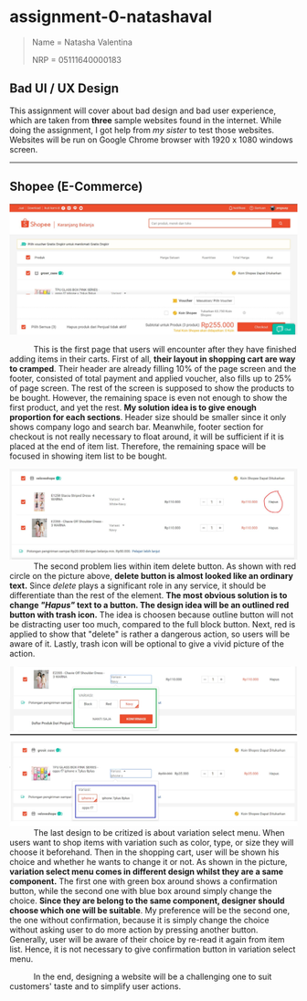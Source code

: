 # assignment-0-natashaval
> Name = Natasha Valentina
> 
> NRP = 05111640000183

## Bad UI / UX Design
This assignment will cover about bad design and bad user experience, which are taken from **three** sample websites found in the internet. While doing the assignment, I got help from <em>my sister</em> to test those websites. </br>
Websites will be run on Google Chrome browser with 1920 x 1080 windows screen.

--- 
## Shopee (E-Commerce)
![Shopee Cart](images/shopee-cart1.jpg "Shopee Shopping Cart Layout")

&emsp;&emsp;&emsp;This is the first page that users will encounter after they have finished adding items in their carts. First of all, **their layout in shopping cart are way to cramped**. Their header are already filling 10% of the page screen and the footer, consisted of total payment and applied voucher, also fills up to 25% of page screen. The rest of the screen is supposed to show the products to be bought. However, the remaining space is even not enough to show the first product, and yet the rest. **My solution idea is to give enough proportion for each sections**. Header size should be smaller since it only shows company logo and search bar. Meanwhile, footer section for checkout is not really necessary to float around, it will be sufficient if it is placed at the end of item list. Therefore, the remaining space will be focused in showing item list to be bought.

![Shopee Cart](images/shopee-cart2.jpg "Shopping Cart Delete Button")
&emsp;&emsp;&emsp;The second problem lies within item delete button. As shown with red circle on the picture above, **delete button is almost looked like an ordinary text.** Since <em>delete </em> plays a significant role in any service, it should be differentiate than the rest of the element. **The most obvious solution is to change <em>"Hapus"</em> text to a button. The design idea will be an outlined red button with trash icon.** The idea is choosen because outline button will not be distracting user too much, compared to the full block button. Next, red is applied to show that "delete" is rather a dangerous action, so users will be aware of it. Lastly, trash icon will be optional to give a vivid picture of the action.

![Shopee Cart](images/shopee-cart3.jpg "Shopping Cart Variation Component")
&emsp;&emsp;&emsp;The last design to be critized is about variation select menu. When users want to shop items with variation such as color, type, or size they will choose it beforehand. Then in the shopping cart, user will be shown his choice and whether he wants to change it or not. As shown in the picture, **variation select menu comes in different design whilst they are a same component.** The first one with green box around shows a confirmation button, while the second one with blue box around simply change the choice. **Since they are belong to the same component, designer should choose which one will be suitable**. My preference will be the second one, the one without confirmation, because it is simply change the choice without asking user to do more action by pressing another button. Generally, user will be aware of their choice by re-read it again from item list. Hence, it is not necessary to give confirmation button in variation select menu.

&emsp;&emsp;&emsp;In the end, designing a website will be a challenging one to suit customers' taste and to simplify user actions.